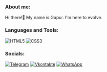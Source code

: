 ### About me:
Hi there!👋 My name is Gapur.
I'm here to evolve.

### Languages and Tools:
![HTML5](https://img.shields.io/badge/-HTML5-090909?style=for-the-badge&logo=HTML5)
![CSS3](https://img.shields.io/badge/-CSS3-090909?style=for-the-badge&logo=CSS3)


### Socials:
[![Telegram](https://img.shields.io/badge/-Telegram-090909?style=for-the-badge&logo=telegram&logoColor=27A0D9)](https://t.me/Kereberee)
[![Vkontakte](https://img.shields.io/badge/-Vkontakte-090909?style=for-the-badge&logo=Vk&logoColor=4F7DB3)](https://vk.com/kerebere)
[![WhatsApp](https://img.shields.io/badge/WhatsApp-green?style=for-the-badge&logo=whatsapp&logoColor=Black)](https://wa.me/79163691328?)
